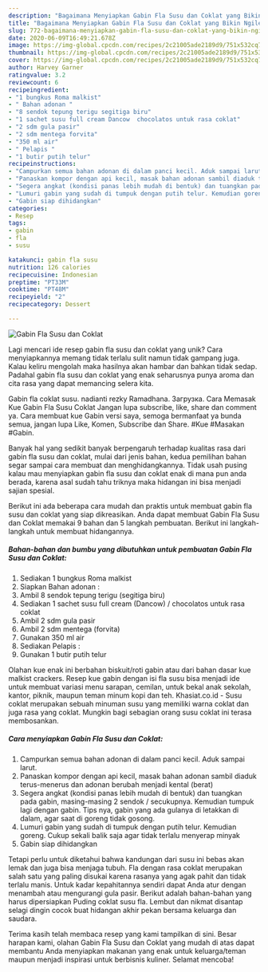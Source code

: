 ```yaml
---
description: "Bagaimana Menyiapkan Gabin Fla Susu dan Coklat yang Bikin Ngiler"
title: "Bagaimana Menyiapkan Gabin Fla Susu dan Coklat yang Bikin Ngiler"
slug: 772-bagaimana-menyiapkan-gabin-fla-susu-dan-coklat-yang-bikin-ngiler
date: 2020-06-09T16:49:21.678Z
image: https://img-global.cpcdn.com/recipes/2c21005ade2189d9/751x532cq70/gabin-fla-susu-dan-coklat-foto-resep-utama.jpg
thumbnail: https://img-global.cpcdn.com/recipes/2c21005ade2189d9/751x532cq70/gabin-fla-susu-dan-coklat-foto-resep-utama.jpg
cover: https://img-global.cpcdn.com/recipes/2c21005ade2189d9/751x532cq70/gabin-fla-susu-dan-coklat-foto-resep-utama.jpg
author: Harvey Garner
ratingvalue: 3.2
reviewcount: 6
recipeingredient:
- "1 bungkus Roma malkist"
- " Bahan adonan "
- "8 sendok tepung terigu segitiga biru"
- "1 sachet susu full cream Dancow  chocolatos untuk rasa coklat"
- "2 sdm gula pasir"
- "2 sdm mentega forvita"
- "350 ml air"
- " Pelapis "
- "1 butir putih telur"
recipeinstructions:
- "Campurkan semua bahan adonan di dalam panci kecil. Aduk sampai larut."
- "Panaskan kompor dengan api kecil, masak bahan adonan sambil diaduk terus-menerus dan adonan berubah menjadi kental (berat)"
- "Segera angkat (kondisi panas lebih mudah di bentuk) dan tuangkan pada gabin, masing-masing 2 sendok / secukupnya. Kemudian tumpuk lagi dengan gabin. Tips nya, gabin yang ada gulanya di letakkan di dalam, agar saat di goreng tidak gosong."
- "Lumuri gabin yang sudah di tumpuk dengan putih telur. Kemudian goreng. Cukup sekali balik saja agar tidak terlalu menyerap minyak"
- "Gabin siap dihidangkan"
categories:
- Resep
tags:
- gabin
- fla
- susu

katakunci: gabin fla susu 
nutrition: 126 calories
recipecuisine: Indonesian
preptime: "PT33M"
cooktime: "PT48M"
recipeyield: "2"
recipecategory: Dessert

---
```



![Gabin Fla Susu dan Coklat](https://img-global.cpcdn.com/recipes/2c21005ade2189d9/751x532cq70/gabin-fla-susu-dan-coklat-foto-resep-utama.jpg)

Lagi mencari ide resep gabin fla susu dan coklat yang unik? Cara menyiapkannya memang tidak terlalu sulit namun tidak gampang juga. Kalau keliru mengolah maka hasilnya akan hambar dan bahkan tidak sedap. Padahal gabin fla susu dan coklat yang enak seharusnya punya aroma dan cita rasa yang dapat memancing selera kita.

Gabin fla coklat susu. nadianti rezky Ramadhana. Загрузка. Cara Memasak Kue Gabin Fla Susu Coklat Jangan lupa subscribe, like, share dan comment ya. Cara membuat kue Gabin versi saya, semoga bermanfaat ya bunda semua, jangan lupa Like, Komen, Subscribe dan Share. #Kue #Masakan #Gabin.

Banyak hal yang sedikit banyak berpengaruh terhadap kualitas rasa dari gabin fla susu dan coklat, mulai dari jenis bahan, kedua pemilihan bahan segar sampai cara membuat dan menghidangkannya. Tidak usah pusing kalau mau menyiapkan gabin fla susu dan coklat enak di mana pun anda berada, karena asal sudah tahu triknya maka hidangan ini bisa menjadi sajian spesial.


Berikut ini ada beberapa cara mudah dan praktis untuk membuat gabin fla susu dan coklat yang siap dikreasikan. Anda dapat membuat Gabin Fla Susu dan Coklat memakai 9 bahan dan 5 langkah pembuatan. Berikut ini langkah-langkah untuk membuat hidangannya.

<!--inarticleads1-->

##### Bahan-bahan dan bumbu yang dibutuhkan untuk pembuatan Gabin Fla Susu dan Coklat:

1. Sediakan 1 bungkus Roma malkist
1. Siapkan  Bahan adonan :
1. Ambil 8 sendok tepung terigu (segitiga biru)
1. Sediakan 1 sachet susu full cream (Dancow) / chocolatos untuk rasa coklat
1. Ambil 2 sdm gula pasir
1. Ambil 2 sdm mentega (forvita)
1. Gunakan 350 ml air
1. Sediakan  Pelapis :
1. Gunakan 1 butir putih telur


Olahan kue enak ini berbahan biskuit/roti gabin atau dari bahan dasar kue malkist crackers. Resep kue gabin dengan isi fla susu bisa menjadi ide untuk membuat variasi menu sarapan, cemilan, untuk bekal anak sekolah, kantor, piknik, maupun teman minum kopi dan teh. Khasiat.co.id - Susu coklat merupakan sebuah minuman susu yang memiliki warna coklat dan juga rasa yang coklat. Mungkin bagi sebagian orang susu coklat ini terasa membosankan. 

<!--inarticleads2-->

##### Cara menyiapkan Gabin Fla Susu dan Coklat:

1. Campurkan semua bahan adonan di dalam panci kecil. Aduk sampai larut.
1. Panaskan kompor dengan api kecil, masak bahan adonan sambil diaduk terus-menerus dan adonan berubah menjadi kental (berat)
1. Segera angkat (kondisi panas lebih mudah di bentuk) dan tuangkan pada gabin, masing-masing 2 sendok / secukupnya. Kemudian tumpuk lagi dengan gabin. Tips nya, gabin yang ada gulanya di letakkan di dalam, agar saat di goreng tidak gosong.
1. Lumuri gabin yang sudah di tumpuk dengan putih telur. Kemudian goreng. Cukup sekali balik saja agar tidak terlalu menyerap minyak
1. Gabin siap dihidangkan


Tetapi perlu untuk diketahui bahwa kandungan dari susu ini bebas akan lemak dan juga bisa menjaga tubuh. Fla dengan rasa coklat merupakan salah satu yang paling disukai karena rasanya yang agak pahit dan tidak terlalu manis. Untuk kadar kepahitannya sendiri dapat Anda atur dengan menambah atau mengurangi gula pasir. Berikut adalah bahan-bahan yang harus dipersiapkan Puding coklat susu fla. Lembut dan nikmat disantap selagi dingin cocok buat hidangan akhir pekan bersama keluarga dan saudara. 

Terima kasih telah membaca resep yang kami tampilkan di sini. Besar harapan kami, olahan Gabin Fla Susu dan Coklat yang mudah di atas dapat membantu Anda menyiapkan makanan yang enak untuk keluarga/teman maupun menjadi inspirasi untuk berbisnis kuliner. Selamat mencoba!
